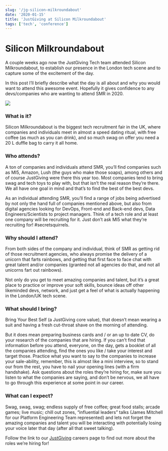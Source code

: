 ```yaml
---
slug: '/jg-silicon-milkroundabout'
date: '2020-01-15'
title: 'JustGiving at Silicon Milkroundabout'
tags: ['tech', 'conference']
---
```


# Silicon Milkroundabout

A couple weeks ago now the JustGiving Tech team attended Silicon Milkroundabout, to establish our presence in the London tech scene and to capture some of the excitement of the day.

In this post I’ll briefly describe what the day is all about and why you would want to attend this awesome event. Hopefully it gives confidence to any devs/companies who are wanting to attend SMR in 2020.

![](SMR-Blogpost/silicon-milkroundabout-image-london-2019.jpg)

### What is it?

Silicon Milkroundabout is the biggest tech recruitment fair in the UK, where companies and individuals meet in almost a speed dating ritual, with free coffee (as much as you can drink), and so much swag on offer you need a 20 L duffle bag to carry it all home.

### Who attends?

A ton of companies and individuals attend SMR, you’ll find companies such as MI5, Amazon, Lush (the guys who make those soaps), among others and of course JustGiving were there this year too. Most companies tend to bring swag and tech toys to play with, but that isn’t the real reason they’re there. We all have one goal in mind and that’s to find the best of the best devs.

As an individual attending SMR, you’ll find a range of jobs being advertised by not only the hand full of companies mentioned above, but also from digital agencies looking for DevOps, Front-end and Back-end devs, Data Engineers/Scientists to project managers. Think of a tech role and at least one company will be recruiting for it. Just don’t ask MI5 what they’re recruiting for! \#secretsquirrels.

### Why should I attend?

From both sides of the company and individual, think of SMR as getting rid of those recruitment agencies, who always promise the delivery of a unicorn that farts rainbows, and getting that first face to face chat with great talent and/or companies (granted not all agencies do that, and not all unicorns fart out rainbows).

Not only do you get to meet amazing companies and talent, but it’s a great place to practice or improve your soft skills, bounce ideas off other likeminded devs, network, and just get a feel of what is actually happening in the London/UK tech scene.

### What should I bring?

Bring Your Best Self (a JustGiving core value), that doesn’t mean wearing a suit and having a fresh cut-throat shave on the morning of attending.

But it does mean preparing business cards and / or an up to date CV, do your research of the companies that are hiring. If you can’t find that information before you attend, everyone, on the day, gets a booklet of all the companies attending, find the ones you like / take your interest and target those.
Practice what you want to say to the companies to increase your sale-ability, remember, this is almost like a mini interview, so to stand our from the rest, you have to nail your opening lines (with a firm handshake). Ask questions about the roles they’re hiring for, make sure you listen to what the companies are saying, and don’t be nervous, we all have to go through this experience at some point in our career.

### What can I expect?

Swag, swag, swag; endless supply of free coffee; great food stalls; arcade games; live music; chill out zones, “influential leaders” talks (James Mitchell for our Platform Engineering Team represented) and lets not forget the amazing companies and talent you will be interacting with potentially losing your voice later that day (after all that sweet talking).

Follow the link to our [JustGiving](https://www.justgiving.com/jobs) careers page to find out more about the roles we’re hiring for!
